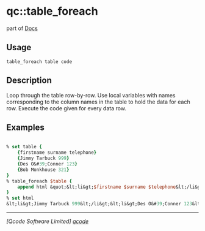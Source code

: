 qc::table_foreach
=================

part of [Docs](.)

Usage
-----
`table_foreach table code`

Description
-----------
Loop through the <proc>table</proc> row-by-row. Use local variables with names corresponding to the column names in the table to hold the data for each row. Execute the code given for every data row.

Examples
--------
```tcl

% set table {
    {firstname surname telephone}
    {Jimmy Tarbuck 999}
    {Des O&#39;Conner 123}
    {Bob Monkhouse 321}
}
% table_foreach $table {
    append html &quot;&lt;li&gt;$firstname $surname $telephone&lt;/li&gt;&quot;
}
% set html 
&lt;li&gt;Jimmy Tarbuck 999&lt;/li&gt;&lt;li&gt;Des O&#39;Conner 123&lt;/li&gt;&lt;li&gt;Bob Monkhouse 321&lt;/li&gt;

```

----------------------------------
*[Qcode Software Limited] [qcode]*

[qcode]: http://www.qcode.co.uk "Qcode Software"